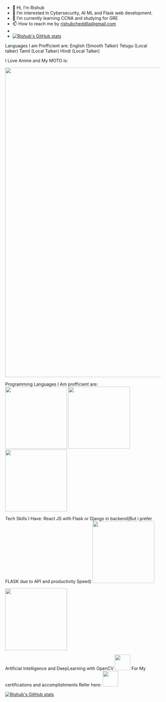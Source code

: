 - 👋 Hi, I’m Rishub
- 👀 I’m interested in Cybersecurity, AI ML and Flask web development.
- 🌱 I’m currently learning CCNA and studying for GRE
- 📫 How to reach me by rishubcheddlla@gmail.com
- 
- [![Rishub's GitHub stats](https://github-readme-stats.vercel.app/api?username=rishub2000&show_icons=true&theme=radical)](https://github.com/rishub2000/github-readme-stats)

Languages I am Profficient are:
English (Smooth Talker)
Telugu (Local talker)
Tamil (Local Talker)
Hindi (Local Talker)

I Love Anime and My MOTO is:
<center>
  <img src="https://user-images.githubusercontent.com/54368593/114262415-7bef7b80-99fd-11eb-94f9-6d423ce2a01e.png" width="1000">
 </center>

Programming Languages I Am profficient are:<br>
  <img src="https://user-images.githubusercontent.com/54368593/114262443-9de8fe00-99fd-11eb-8f38-f328736e9671.png" height="200">
  <img src="https://user-images.githubusercontent.com/54368593/114262456-a8a39300-99fd-11eb-9e09-fc181999fa67.png" height="200">
  <img src="https://user-images.githubusercontent.com/54368593/114262464-afcaa100-99fd-11eb-8720-0fcacec402f5.png" height="200">

Tech Skills I Have:
React JS with Flask or Django in backend(But i prefer FLASK due to API and productivity Speed)
  <img src="https://user-images.githubusercontent.com/54368593/114262492-e43e5d00-99fd-11eb-8e5f-d37c96c98d08.png" height="200">

  <img src="https://user-images.githubusercontent.com/54368593/114262501-edc7c500-99fd-11eb-9d2c-16adb5e4ec00.png" height="200">

Artificial Intelligence and DeepLearning with OpenCV
<img src="https://user-images.githubusercontent.com/54368593/114262522-0afc9380-99fe-11eb-8799-614a3470a1b2.png" height="50">
For My certifications and accomplishments Refer here:
<a href="https://www.linkedin.com/in/rishub-cheddlla/" class="button">
<img src="https://user-images.githubusercontent.com/54368593/114262569-5a42c400-99fe-11eb-8044-9233fa28088a.png" height="50">
</a>


[![Rishub's GitHub stats](https://github-readme-stats.vercel.app/api?username=rishub2000&show_icons=true&theme=radical)](https://github.com/rishub2000/github-readme-stats)

